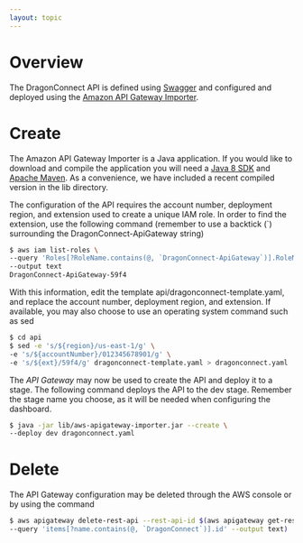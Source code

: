 ```yaml
---
layout: topic
---
```


# Overview
The DragonConnect API is defined using
<a href="http://swagger.io" target="_blank">Swagger</a> and configured and
deployed using the
<a href="https://github.com/awslabs/aws-apigateway-importer"
target="_blank">Amazon API Gateway Importer</a>.

# Create

The Amazon API Gateway Importer is a Java application.  If you would like to
download and compile the application you will need a
<a href="http://www.oracle.com/technetwork/java/javase/downloads/index.html?ssSourceSiteId=ocomen"
target="_blank">Java 8 SDK</a> and
<a href="http://maven.apache.org" target="_blank">Apache Maven</a>.  As a
convenience, we have included a recent compiled version in the lib directory.

The configuration of the API requires the account number, deployment region,
and extension used to create a unique IAM role.  In order to find the
extension, use the following command (remember to use a backtick (`)
surrounding the DragonConnect-ApiGateway string)

```sh
$ aws iam list-roles \
--query 'Roles[?RoleName.contains(@, `DragonConnect-ApiGateway`)].RoleName' \
--output text
DragonConnect-ApiGateway-59f4
```

With this information, edit the template api/dragonconnect-template.yaml,
and replace the account number, deployment region, and extension.  If
available, you may also choose to use an operating system command such as sed

```sh
$ cd api
$ sed -e 's/${region}/us-east-1/g' \
-e 's/${accountNumber}/012345678901/g' \
-e 's/${ext}/59f4/g' dragonconnect-template.yaml > dragonconnect.yaml
```

The _API Gateway_ may now be used to create the API and deploy it to a stage.
The following command deploys the API to the dev stage.  Remember the stage
name you choose, as it will be needed when configuring the dashboard.

```sh
$ java -jar lib/aws-apigateway-importer.jar --create \
--deploy dev dragonconnect.yaml
```

# Delete

The API Gateway configuration may be deleted through the AWS console or by
using the command

```sh
$ aws apigateway delete-rest-api --rest-api-id $(aws apigateway get-rest-apis \
--query 'items[?name.contains(@, `DragonConnect`)].id' --output text)
```
